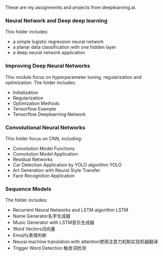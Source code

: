 These are my assignments and projects from deeplearning.ai.

<h3>Neural Network and Deep deep learning</h3>
This folder includes:
<ul>
<li>a simple logistic regression neural network</li>
<li>a planar data classification with one hidden layer</li>
<li>a deep neural network application</li>
</ul>

<h3>Improving Deep Neural Networks</h3>
This module focus on hyperparameter tuning, regularization and optimization.
The folder includes:
<ul>
<li>Initialization</li>
<li>Regularization</li>
<li>Optimization Methods</li>
<li>Tensorflow Example</li>
<li>Tensorflow Deeplearning Network</li>
</ul>

<h3>Convolutional Neural Networks</h3>
This folder focus on CNN, including:
<ul>
<li>Convolution Model Functions</li>
<li>Convolution Model Application</li>
<li>Residual Networks</li>
<li>Car Detection Application by YOLO algorithm YOLO</li>
<li>Art Generation with Neural Style Transfer</li>
<li>Face Recognition Application</li>
</ul>

<h3>Sequence Models</h3>
The folder includes:
<ul>
<li>Recurrent Neural Networks and LSTM algorithm LSTM</li>
<li>Name Generator名字生成器</li>
<li>Music Generator with LSTM音乐生成器</li>
<li>Word Vectors词向量</li>
<li>Emojify表情判断</li>
<li>Neural machine translation with attention使用注意力机制实现机器翻译</li>
<li>Trigger Word Detection 触发词检测</li>
</ul>
